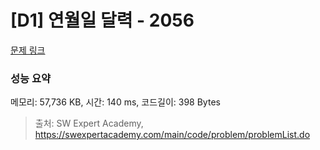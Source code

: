 # [D1] 연월일 달력 - 2056 

[문제 링크](https://swexpertacademy.com/main/code/problem/problemDetail.do?contestProbId=AV5QLkdKAz4DFAUq) 

### 성능 요약

메모리: 57,736 KB, 시간: 140 ms, 코드길이: 398 Bytes



> 출처: SW Expert Academy, https://swexpertacademy.com/main/code/problem/problemList.do